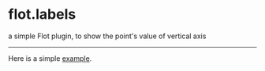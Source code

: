 flot.labels
===========

a simple Flot plugin, to show the point's value of vertical axis

-----------
Here is a simple [example](https://ahnan.github.io/flot.labels/flot.pointlabels.html).
